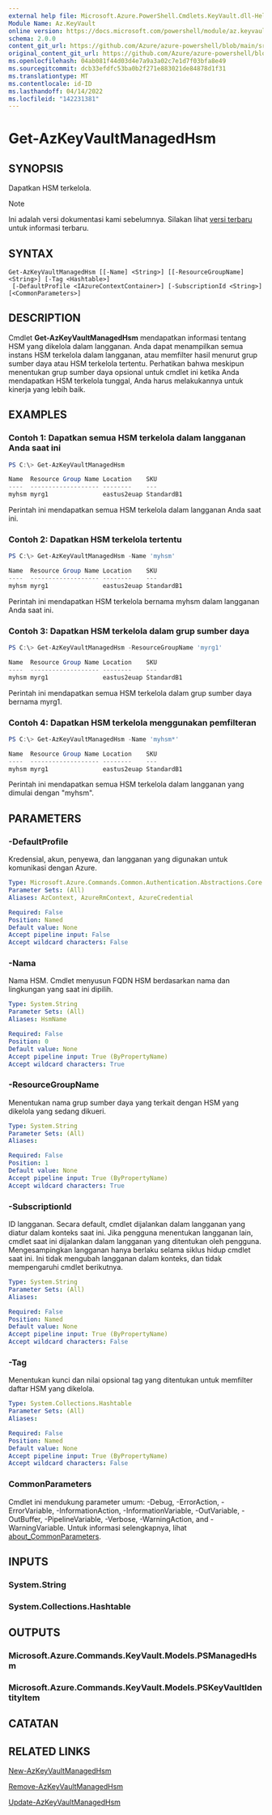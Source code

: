```yaml
---
external help file: Microsoft.Azure.PowerShell.Cmdlets.KeyVault.dll-Help.xml
Module Name: Az.KeyVault
online version: https://docs.microsoft.com/powershell/module/az.keyvault/get-azkeyvaultmanagedhsm
schema: 2.0.0
content_git_url: https://github.com/Azure/azure-powershell/blob/main/src/KeyVault/KeyVault/help/Get-AzKeyVaultManagedHsm.md
original_content_git_url: https://github.com/Azure/azure-powershell/blob/main/src/KeyVault/KeyVault/help/Get-AzKeyVaultManagedHsm.md
ms.openlocfilehash: 04ab081f44d03d4e7a9a3a02c7e1d7f03bfa8e49
ms.sourcegitcommit: dcb33efdfc53ba0b2f271e883021de84878d1f31
ms.translationtype: MT
ms.contentlocale: id-ID
ms.lasthandoff: 04/14/2022
ms.locfileid: "142231381"
---
```

# Get-AzKeyVaultManagedHsm

## SYNOPSIS
Dapatkan HSM terkelola.

> [!NOTE]
>Ini adalah versi dokumentasi kami sebelumnya. Silakan lihat [versi terbaru](/powershell/module/az.keyvault/get-azkeyvaultmanagedhsm) untuk informasi terbaru.

## SYNTAX

```
Get-AzKeyVaultManagedHsm [[-Name] <String>] [[-ResourceGroupName] <String>] [-Tag <Hashtable>]
 [-DefaultProfile <IAzureContextContainer>] [-SubscriptionId <String>] [<CommonParameters>]
```

## DESCRIPTION
Cmdlet **Get-AzKeyVaultManagedHsm** mendapatkan informasi tentang HSM yang dikelola dalam langganan. Anda dapat menampilkan semua instans HSM terkelola dalam langganan, atau memfilter hasil menurut grup sumber daya atau HSM terkelola tertentu.
Perhatikan bahwa meskipun menentukan grup sumber daya opsional untuk cmdlet ini ketika Anda mendapatkan HSM terkelola tunggal, Anda harus melakukannya untuk kinerja yang lebih baik.

## EXAMPLES

### Contoh 1: Dapatkan semua HSM terkelola dalam langganan Anda saat ini
```powershell
PS C:\> Get-AzKeyVaultManagedHsm

Name  Resource Group Name Location    SKU
----  ------------------- --------    ---
myhsm myrg1               eastus2euap StandardB1
```

Perintah ini mendapatkan semua HSM terkelola dalam langganan Anda saat ini.

### Contoh 2: Dapatkan HSM terkelola tertentu
```powershell
PS C:\> Get-AzKeyVaultManagedHsm -Name 'myhsm'

Name  Resource Group Name Location    SKU
----  ------------------- --------    ---
myhsm myrg1               eastus2euap StandardB1
```

Perintah ini mendapatkan HSM terkelola bernama myhsm dalam langganan Anda saat ini.

### Contoh 3: Dapatkan HSM terkelola dalam grup sumber daya
```powershell
PS C:\> Get-AzKeyVaultManagedHsm -ResourceGroupName 'myrg1'

Name  Resource Group Name Location    SKU
----  ------------------- --------    ---
myhsm myrg1               eastus2euap StandardB1
```

Perintah ini mendapatkan semua HSM terkelola dalam grup sumber daya bernama myrg1.

### Contoh 4: Dapatkan HSM terkelola menggunakan pemfilteran
```powershell
PS C:\> Get-AzKeyVaultManagedHsm -Name 'myhsm*'

Name  Resource Group Name Location    SKU
----  ------------------- --------    ---
myhsm myrg1               eastus2euap StandardB1
```

Perintah ini mendapatkan semua HSM terkelola dalam langganan yang dimulai dengan "myhsm".

## PARAMETERS

### -DefaultProfile
Kredensial, akun, penyewa, dan langganan yang digunakan untuk komunikasi dengan Azure.

```yaml
Type: Microsoft.Azure.Commands.Common.Authentication.Abstractions.Core.IAzureContextContainer
Parameter Sets: (All)
Aliases: AzContext, AzureRmContext, AzureCredential

Required: False
Position: Named
Default value: None
Accept pipeline input: False
Accept wildcard characters: False
```

### -Nama
Nama HSM. Cmdlet menyusun FQDN HSM berdasarkan nama dan lingkungan yang saat ini dipilih.

```yaml
Type: System.String
Parameter Sets: (All)
Aliases: HsmName

Required: False
Position: 0
Default value: None
Accept pipeline input: True (ByPropertyName)
Accept wildcard characters: True
```

### -ResourceGroupName
Menentukan nama grup sumber daya yang terkait dengan HSM yang dikelola yang sedang dikueri.

```yaml
Type: System.String
Parameter Sets: (All)
Aliases:

Required: False
Position: 1
Default value: None
Accept pipeline input: True (ByPropertyName)
Accept wildcard characters: True
```

### -SubscriptionId
ID langganan.
Secara default, cmdlet dijalankan dalam langganan yang diatur dalam konteks saat ini. Jika pengguna menentukan langganan lain, cmdlet saat ini dijalankan dalam langganan yang ditentukan oleh pengguna.
Mengesampingkan langganan hanya berlaku selama siklus hidup cmdlet saat ini. Ini tidak mengubah langganan dalam konteks, dan tidak mempengaruhi cmdlet berikutnya.

```yaml
Type: System.String
Parameter Sets: (All)
Aliases:

Required: False
Position: Named
Default value: None
Accept pipeline input: True (ByPropertyName)
Accept wildcard characters: False
```

### -Tag
Menentukan kunci dan nilai opsional tag yang ditentukan untuk memfilter daftar HSM yang dikelola.

```yaml
Type: System.Collections.Hashtable
Parameter Sets: (All)
Aliases:

Required: False
Position: Named
Default value: None
Accept pipeline input: True (ByPropertyName)
Accept wildcard characters: False
```

### CommonParameters
Cmdlet ini mendukung parameter umum: -Debug, -ErrorAction, -ErrorVariable, -InformationAction, -InformationVariable, -OutVariable, -OutBuffer, -PipelineVariable, -Verbose, -WarningAction, and -WarningVariable. Untuk informasi selengkapnya, lihat [about_CommonParameters](http://go.microsoft.com/fwlink/?LinkID=113216).

## INPUTS

### System.String

### System.Collections.Hashtable

## OUTPUTS

### Microsoft.Azure.Commands.KeyVault.Models.PSManagedHsm

### Microsoft.Azure.Commands.KeyVault.Models.PSKeyVaultIdentityItem

## CATATAN

## RELATED LINKS

[New-AzKeyVaultManagedHsm](./New-AzKeyVaultManagedHsm.md)

[Remove-AzKeyVaultManagedHsm](./Remove-AzKeyVaultManagedHsm.md)

[Update-AzKeyVaultManagedHsm](./Update-AzKeyVaultManagedHsm.md)
